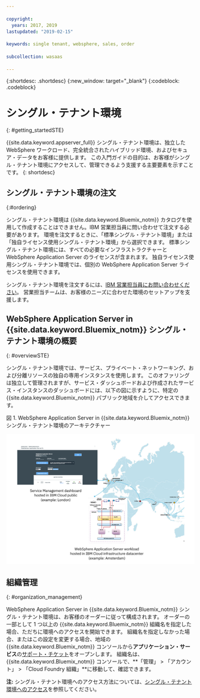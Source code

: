 ```yaml
---

copyright:
  years: 2017, 2019
lastupdated: "2019-02-15"

keywords: single tenant, websphere, sales, order

subcollection: wasaas

---
```


{:shortdesc: .shortdesc}
{:new_window: target="_blank"}
{:codeblock: .codeblock}

# シングル・テナント環境
{: #getting_startedSTE}

{{site.data.keyword.appserver_full}} シングル・テナント環境は、独立した WebSphere ワークロード、完全統合されたハイブリッド環境、およびセキュア・データをお客様に提供します。 この入門ガイドの目的は、お客様がシングル・テナント環境にアクセスして、管理できるよう支援する主要要素を示すことです。
{: shortdesc}

## シングル・テナント環境の注文
{:#ordering}

シングル・テナント環境は {{site.data.keyword.Bluemix_notm}} カタログを使用して作成することはできません。IBM 営業担当員に問い合わせて注文する必要があります。 環境を注文するときに、「標準シングル・テナント環境」または「独自ライセンス使用シングル・テナント環境」から選択できます。 標準シングル・テナント環境には、すべての必要なインフラストラクチャーと WebSphere Application Server のライセンスが含まれます。 独自ライセンス使用シングル・テナント環境では、個別の WebSphere Application Server ライセンスを使用できます。

シングル・テナント環境を注文するには、[IBM 営業担当員にお問い合わせください](/docs/services/ApplicationServeronCloud?topic=wasaas-reporting_issues#contacting-sales)。 営業担当チームは、お客様のニーズに合わせた環境のセットアップを支援します。

## WebSphere Application Server in {{site.data.keyword.Bluemix_notm}} シングル・テナント環境の概要
{: #overviewSTE}

シングル・テナント環境では、サービス、プライベート・ネットワーキング、および分離リソースの独自の専用インスタンスを使用します。 このオファリングは独立して管理されますが、サービス・ダッシュボードおよび作成されたサービス・インスタンスのダッシュボードには、以下の図に示すように、特定の {{site.data.keyword.Bluemix_notm}} パブリック地域を介してアクセスできます。

図 1. WebSphere Application Server in {{site.data.keyword.Bluemix_notm}} シングル・テナント環境のアーキテクチャー

![図 1. シングル・テナント環境のアーキテクチャー](images/WASaaS.png)


## 組織管理
{: #organization_management}

WebSphere Application Server in {{site.data.keyword.Bluemix_notm}} シングル・テナント環境は、お客様のオーダーに従って構成されます。 オーダーの一部として 1 つ以上の {{site.data.keyword.Bluemix_notm}} 組織名を指定した場合、ただちに環境へのアクセスを開始できます。 組織名を指定しなかった場合、またはこの設定を変更する場合、地域の {{site.data.keyword.Bluemix_notm}} コンソールから**アプリケーション・サービス**の[サポート・チケット](/docs/services/ApplicationServeronCloud?topic=wasaas-reporting_issues#reporting_issues)をオープンします。 組織名は、{{site.data.keyword.Bluemix_notm}} コンソールで、**「管理」 > 「アカウント」 > 「Cloud Foundry 組織」**に移動して、確認できます。

**注:** シングル・テナント環境へのアクセス方法については、[シングル・テナント環境へのアクセス](/docs/services/ApplicationServeronCloud?topic=wasaas-singleTenantEnvironment#singleTenantEnvironment)を参照してください。
